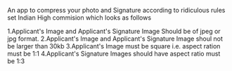 An app to compress your photo and Signature according to ridiculous rules set Indian High commision which looks as follows


1.Applicant's Image and Applicant's Signature Image Should be of jpeg or jpg format.
2.Applicant's Image and Applicant's Signature Image shoul not be larger than 30kb
3.Applicant's Image must be square i.e. aspect ration must be 1:1
4.Applicant's Signature Images should have aspect ratio must be 1:3 
